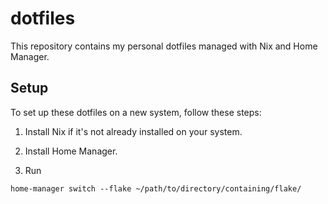 # dotfiles

This repository contains my personal dotfiles managed with Nix and Home Manager.

## Setup

To set up these dotfiles on a new system, follow these steps:

1. Install Nix if it's not already installed on your system.

2. Install Home Manager.

3. Run


```
home-manager switch --flake ~/path/to/directory/containing/flake/
```
